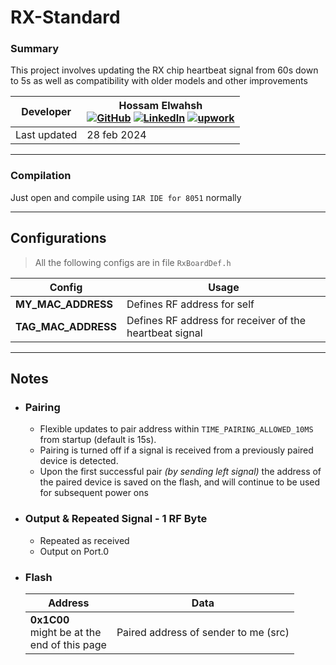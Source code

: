 # RX-Standard

### Summary
This project involves updating the RX chip heartbeat signal from 60s down to 5s as well as compatibility with older models and other improvements

| **Developer** | Hossam Elwahsh <br>[![GitHub](https://img.shields.io/badge/github-%23121011.svg?style=flat&logo=github&logoColor=white)](https://github.com/HossamElwahsh) [![LinkedIn](https://img.shields.io/badge/linkedin-%230077B5.svg?style=flat&logo=linkedin&logoColor=white)](https://www.linkedin.com/in/hossam-elwahsh/) [![upwork](https://img.shields.io/badge/UpWork-6FDA44?style=flat&logo=Upwork&logoColor=white)](https://www.upwork.com/freelancers/~01656be5952e34f07d) |
|---------------|----------------------------------------------------------------------------------------------------------------------------------------------------------------------------------------------------------------------------------------------------------------------------------------------------------------------------------------------------------------------------------------------------------------------------------------------------------------------------| 
| Last updated  | 28 feb 2024                                                                                                                                                                                                                                                                                                                                                                                                                                                                |


---- 

### Compilation
Just open and compile using `IAR IDE for 8051` normally
                                                        
---

## Configurations
>    All the following configs are in file `RxBoardDef.h`
   
  | Config              | Usage                                                   |
  |---------------------|---------------------------------------------------------|
  | **MY_MAC_ADDRESS**  | Defines RF address for self                             |
  | **TAG_MAC_ADDRESS** | Defines RF address for receiver of the heartbeat signal |

---

## Notes
- ### Pairing
  - Flexible updates to pair address within `TIME_PAIRING_ALLOWED_10MS` from startup (default is 15s).
  - Pairing is turned off if a signal is received from a previously paired device is detected.
  - Upon the first successful pair _(by sending left signal)_ the address of the paired device is saved on the flash, and will continue to be used for subsequent power ons

- ### Output & Repeated Signal - 1 RF Byte
    - Repeated as received
    - Output on Port.0

- ### Flash

    | Address                                             | Data                                 |
    |-----------------------------------------------------|--------------------------------------|
    | **0x1C00** <br> might be at the<br>end of this page | Paired address of sender to me (src) |
